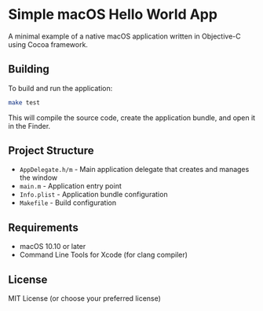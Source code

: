 # Simple macOS Hello World App

A minimal example of a native macOS application written in Objective-C using Cocoa framework.

## Building

To build and run the application:

```sh
make test
```

This will compile the source code, create the application bundle, and open it in the Finder.

## Project Structure

- `AppDelegate.h/m` - Main application delegate that creates and manages the window
- `main.m` - Application entry point
- `Info.plist` - Application bundle configuration
- `Makefile` - Build configuration

## Requirements

- macOS 10.10 or later
- Command Line Tools for Xcode (for clang compiler)

## License

MIT License (or choose your preferred license)
